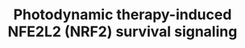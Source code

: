 ---
annotations:
- id: PW:0000263
  parent: regulatory pathway
  type: Pathway Ontology
  value: altered regulatory pathway
- id: DOID:162
  parent: disease of cellular proliferation
  type: Disease Ontology
  value: cancer
authors:
- Ruudweijer
- MaintBot
- Khanspers
- Fehrhart
- AlexanderPico
- Eweitz
citedin:
- link: PMC11792194
  title: Enhanced therapeutic effects of hypoxia-preconditioned mesenchymal stromal
    cell-derived extracellular vesicles in renal ischemic injury (2025)
communities: []
description: Photodynamic therapy may induce an antioxidant response mediated by NFE2L2.   Proteins
  on this pathway have targeted assays available via the [CPTAC Assay Portal](https://assays.cancer.gov/available_assays?wp_id=WP3612).
last-edited: 2025-03-08
ndex: 2d52b764-8b67-11eb-9e72-0ac135e8bacf
organisms:
- Homo sapiens
redirect_from:
- /index.php/Pathway:WP3612
- /instance/WP3612
- /instance/WP3612_r137768
revision: r137768
schema-jsonld:
- '@context': https://schema.org/
  '@id': https://wikipathways.github.io/pathways/WP3612.html
  '@type': Dataset
  creator:
    '@type': Organization
    name: WikiPathways
  description: Photodynamic therapy may induce an antioxidant response mediated by
    NFE2L2.   Proteins on this pathway have targeted assays available via the [CPTAC
    Assay Portal](https://assays.cancer.gov/available_assays?wp_id=WP3612).
  keywords:
  - ABCC2
  - ABCC3
  - ABCC4
  - ABCC6
  - ABCG2
  - CES1
  - EPHX1
  - FOS
  - GCLC
  - GCLM
  - GSTP1
  - HMOX1
  - JUN
  - KEAP1
  - MAPK11
  - MAPK12
  - MAPK13
  - MAPK14
  - MAPK8
  - NFE2L2
  - NQO1
  - NQO2
  - SRXN1
  license: CC0
  name: Photodynamic therapy-induced NFE2L2 (NRF2) survival signaling
seo: CreativeWork
title: Photodynamic therapy-induced NFE2L2 (NRF2) survival signaling
wpid: WP3612
---